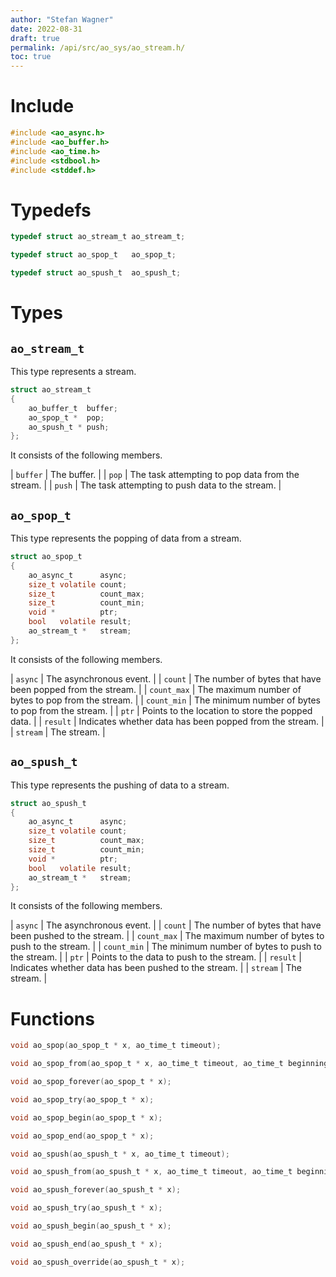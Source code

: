 ```yaml
---
author: "Stefan Wagner"
date: 2022-08-31
draft: true
permalink: /api/src/ao_sys/ao_stream.h/
toc: true
---
```


# Include

```c
#include <ao_async.h>
#include <ao_buffer.h>
#include <ao_time.h>
#include <stdbool.h>
#include <stddef.h>
```

# Typedefs

```c
typedef struct ao_stream_t ao_stream_t;
```

```c
typedef struct ao_spop_t   ao_spop_t;
```

```c
typedef struct ao_spush_t  ao_spush_t;
```

# Types

## `ao_stream_t`

This type represents a stream.

```c
struct ao_stream_t
{
    ao_buffer_t  buffer;
    ao_spop_t *  pop;
    ao_spush_t * push;
};
```

It consists of the following members.

| `buffer` | The buffer. |
| `pop` | The task attempting to pop data from the stream. |
| `push` | The task attempting to push data to the stream. |

## `ao_spop_t`

This type represents the popping of data from a stream.

```c
struct ao_spop_t
{
    ao_async_t      async;
    size_t volatile count;
    size_t          count_max;
    size_t          count_min;
    void *          ptr;
    bool   volatile result;
    ao_stream_t *   stream;
};
```

It consists of the following members.

| `async` | The asynchronous event. |
| `count` | The number of bytes that have been popped from the stream. |
| `count_max` | The maximum number of bytes to pop from the stream. |
| `count_min` | The minimum number of bytes to pop from the stream. |
| `ptr` | Points to the location to store the popped data.  |
| `result` | Indicates whether data has been popped from the stream. |
| `stream` | The stream. |

## `ao_spush_t`

This type represents the pushing of data to a stream.

```c
struct ao_spush_t
{
    ao_async_t      async;
    size_t volatile count;
    size_t          count_max;
    size_t          count_min;
    void *          ptr;
    bool   volatile result;
    ao_stream_t *   stream;
};
```

It consists of the following members.

| `async` | The asynchronous event. |
| `count` | The number of bytes that have been pushed to the stream. |
| `count_max` | The maximum number of bytes to push to the stream. |
| `count_min` | The minimum number of bytes to push to the stream. |
| `ptr` | Points to the data to push to the stream. |
| `result` | Indicates whether data has been pushed to the stream. |
| `stream` | The stream. |

# Functions

```c
void ao_spop(ao_spop_t * x, ao_time_t timeout);
```

```c
void ao_spop_from(ao_spop_t * x, ao_time_t timeout, ao_time_t beginning);
```

```c
void ao_spop_forever(ao_spop_t * x);
```

```c
void ao_spop_try(ao_spop_t * x);
```

```c
void ao_spop_begin(ao_spop_t * x);
```

```c
void ao_spop_end(ao_spop_t * x);
```

```c
void ao_spush(ao_spush_t * x, ao_time_t timeout);
```

```c
void ao_spush_from(ao_spush_t * x, ao_time_t timeout, ao_time_t beginning);
```

```c
void ao_spush_forever(ao_spush_t * x);
```

```c
void ao_spush_try(ao_spush_t * x);
```

```c
void ao_spush_begin(ao_spush_t * x);
```

```c
void ao_spush_end(ao_spush_t * x);
```

```c
void ao_spush_override(ao_spush_t * x);
```

